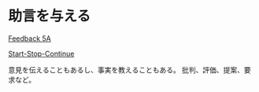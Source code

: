 # 助言を与える

[Feedback 5A](../frameworks/フィードバックの5A.md)

[Start-Stop-Continue](../frameworks/Start-Stop-Continue.md)

意見を伝えることもあるし、事実を教えることもある。
批判、評価、提案、要求など。

